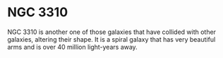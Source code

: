 # NGC 3310

NGC 3310 is another one of those galaxies that have collided with other
galaxies, altering their shape. It is a spiral galaxy that has very beautiful
arms and is over 40 million light-years away.
